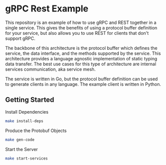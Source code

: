 # gRPC Rest Example

This repository is an example of how to use gRPC and REST together in a single service. This gives the benefits of using a protocol buffer definition for your service, but also allows you to use REST for clients that don't support gRPC.

The backbone of this architecture is the protocol buffer which defines the service, the data interface, and the methods supported by the service. This architecture provides a language agnostic implementation of static typing data transfer. The best use cases for this type of architecture are internal services communication, aka service mesh.

The service is written in Go, but the protocol buffer definition can be used to generate clients in any language. The example client is written in Python.

## Getting Started

Install Dependencies

```bash
make install-deps
```

Produce the Protobuf Objects

```bash
make gen-code
```

Start the Server

```bash
make start-services
```
